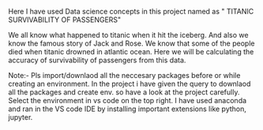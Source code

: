 Here I have used Data science concepts in this project named as " TITANIC SURVIVABILITY OF PASSENGERS"

We all know what happened to titanic when it hit the iceberg.
And also we know the famous story of Jack and Rose.
We know that some of the people died when titanic drowned in atlantic ocean.
Here we will be calculating the accuracy of survivability of passengers from this data.

Note:- Pls import/downlaod all the neccesary packages before or while creating an environment.
In the project i have given the query to downlaod all the packages and create env. so have a look at the project carefully.
Select the environment in vs code on the top right.
 I have used anaconda and ran in the VS code IDE by installing important extensions like python, jupyter.
